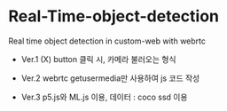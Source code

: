 # Real-Time-object-detection

Real time object detection in custom-web with webrtc

- Ver.1 (X)
button 클릭 시, 카메라 불러오는 형식 

- Ver.2 
webrtc getusermedia만 사용하여 js 코드 작성 

- Ver.3
p5.js와 ML.js 이용, 데이터 : coco ssd 이용 

